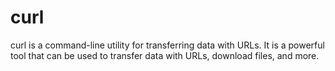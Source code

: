 # curl

curl is a command-line utility for transferring data with URLs. It is a powerful tool that can be used to transfer data with URLs, download files, and more.
